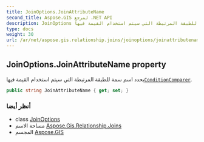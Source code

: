 ```yaml
---
title: JoinOptions.JoinAttributeName
second_title: Aspose.GIS لمرجع .NET API
description: JoinOptions ملكية. يحدد اسم سمة للطبقة المرتبطة التي سيتم استخدام القيمة فيهاConditionComparer.
type: docs
weight: 30
url: /ar/net/aspose.gis.relationship.joins/joinoptions/joinattributename/
---
```

## JoinOptions.JoinAttributeName property

يحدد اسم سمة للطبقة المرتبطة التي سيتم استخدام القيمة فيها[`ConditionComparer`](../conditioncomparer/).

```csharp
public string JoinAttributeName { get; set; }
```

### أنظر أيضا

* class [JoinOptions](../)
* مساحة الاسم [Aspose.Gis.Relationship.Joins](../../joinoptions/)
* المجسم [Aspose.GIS](../../../)


